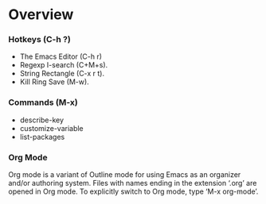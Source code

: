 # Overview

### Hotkeys (C-h ?)
* The Emacs Editor (C-h r)
* Regexp I-search (C+M+s).
* String Rectangle (C-x r t).
* Kill Ring Save (M-w).

### Commands (M-x)
* describe-key
* customize-variable
* list-packages

### Org Mode
Org mode is a variant of Outline mode for using Emacs as an organizer
and/or authoring system.  Files with names ending in the extension
‘.org’ are opened in Org mode.  To explicitly switch to Org mode, type
‘M-x org-mode’.
